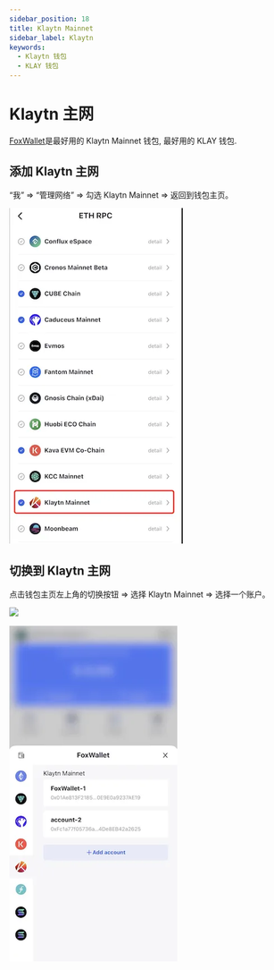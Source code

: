 ```yaml
---
sidebar_position: 18
title: Klaytn Mainnet
sidebar_label: Klaytn
keywords:
  - Klaytn 钱包
  - KLAY 钱包
---
```


# Klaytn 主网

[FoxWallet](https://foxwallet.com)是最好用的 Klaytn Mainnet 钱包, 最好用的 KLAY 钱包.

## 添加 Klaytn 主网

“我” => “管理网络” => 勾选 Klaytn Mainnet => 返回到钱包主页。

![](../img/add-klay.webp)

## 切换到 Klaytn 主网

点击钱包主页左上角的切换按钮 => 选择 Klaytn Mainnet => 选择一个账户。

<img src="/img/docs/switch-entrance.webp" width="320" />

![](../img/switch-klay.webp)